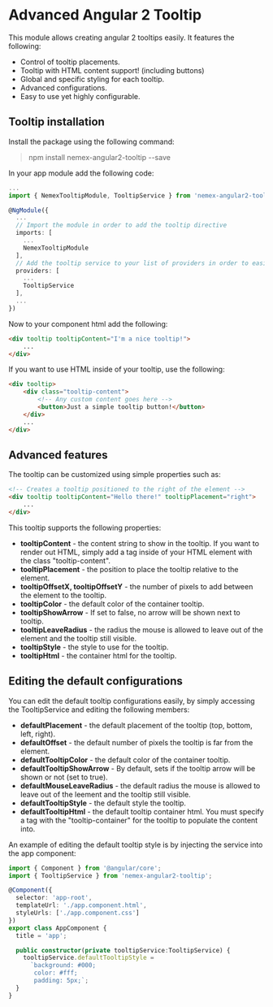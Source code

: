 # Advanced Angular 2 Tooltip

This module allows creating angular 2 tooltips easily.
It features the following:
- Control of tooltip placements.
- Tooltip with HTML content support! (including buttons)
- Global and specific styling for each tooltip.
- Advanced configurations.
- Easy to use yet highly configurable.

## Tooltip installation
Install the package using the following command:
> npm install nemex-angular2-tooltip --save

In your app module add the following code:
```typescript
...
import { NemexTooltipModule, TooltipService } from 'nemex-angular2-tooltip';

@NgModule({
  ...
  // Import the module in order to add the tooltip directive
  imports: [
    ...
    NemexTooltipModule
  ],
  // Add the tooltip service to your list of providers in order to easily configure it globally
  providers: [ 
    ...
    TooltipService
  ],
  ...
})
```

Now to your component html add the following:
```html
<div tooltip tooltipContent="I'm a nice tooltip!">
    ...
</div>
```

If you want to use HTML inside of your tooltip, use the following:
```html
<div tooltip>
    <div class="tooltip-content">
        <!-- Any custom content goes here -->
        <button>Just a simple tooltip button!</button>
    </div>
    ...
</div>
```

## Advanced features
The tooltip can be customized using simple properties such as:
```html
<!-- Creates a tooltip positioned to the right of the element -->
<div tooltip tooltipContent="Hello there!" tooltipPlacement="right">
    ...
</div>
```
This tooltip supports the following properties:
- **tooltipContent** - the content string to show in the tooltip. If you want to render out HTML, simply add a tag inside of your HTML element with the class "tooltip-content".
- **tooltipPlacement** - the position to place the tooltip relative to the element.
- **tooltipOffsetX, tooltipOffsetY** - the number of pixels to add between the element to the tooltip.
- **tooltipColor** - the default color of the container tooltip.
- **tooltipShowArrow** - If set to false, no arrow will be shown next to tooltip.
- **tooltipLeaveRadius** - the radius the mouse is allowed to leave out of the element and the tooltip still visible.
- **tooltipStyle** - the style to use for the tooltip.
- **tooltipHtml** - the container html for the tooltip.

## Editing the default configurations
You can edit the default tooltip configurations easily, by simply accessing the TooltipService and editing the following members:
- **defaultPlacement** - the default placement of the tooltip (top, bottom, left, right).
- **defaultOffset** - the default number of pixels the tooltip is far from the element.
- **defaultTooltipColor** - the default color of the container tooltip.
- **defaultTooltipShowArrow** - By default, sets if the tooltip arrow will be shown or not (set to true).
- **defaultMouseLeaveRadius** - the default radius the mouse is allowed to leave out of the leement and the tooltip still visible.
- **defaultTooltipStyle** - the default style the tooltip.
- **defaultTooltipHtml** - the default tooltip container html. You must specify a tag with the "tooltip-container" for the tooltip to populate the content into.

An example of editing the default tooltip style is by injecting the service into the app component:
```typescript
import { Component } from '@angular/core';
import { TooltipService } from 'nemex-angular2-tooltip';

@Component({
  selector: 'app-root',
  templateUrl: './app.component.html',
  styleUrls: ['./app.component.css']
})
export class AppComponent {
  title = 'app';

  public constructor(private tooltipService:TooltipService) {
    tooltipService.defaultTooltipStyle =
      `background: #000;
       color: #fff;
       padding: 5px;`;
  }
}
```
